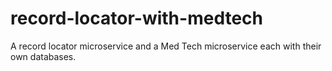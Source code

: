 # record-locator-with-medtech
A record locator microservice and a Med Tech microservice each with their own databases.
